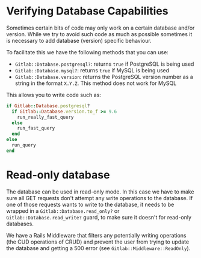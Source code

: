 # Verifying Database Capabilities

Sometimes certain bits of code may only work on a certain database and/or
version. While we try to avoid such code as much as possible sometimes it is
necessary to add database (version) specific behaviour.

To facilitate this we have the following methods that you can use:

- `Gitlab::Database.postgresql?`: returns `true` if PostgreSQL is being used
- `Gitlab::Database.mysql?`: returns `true` if MySQL is being used
- `Gitlab::Database.version`: returns the PostgreSQL version number as a string
  in the format `X.Y.Z`. This method does not work for MySQL

This allows you to write code such as:

```ruby
if Gitlab::Database.postgresql?
  if Gitlab::Database.version.to_f >= 9.6
    run_really_fast_query
  else
    run_fast_query
  end
else
  run_query
end
```

# Read-only database

The database can be used in read-only mode. In this case we have to
make sure all GET requests don't attempt any write operations to the
database. If one of those requests wants to write to the database, it needs
to be wrapped in a `Gitlab::Database.read_only?` or `Gitlab::Database.read_write?`
guard, to make sure it doesn't for read-only databases.

We have a Rails Middleware that filters any potentially writing
operations (the CUD operations of CRUD) and prevent the user from trying
to update the database and getting a 500 error (see `Gitlab::Middleware::ReadOnly`).
